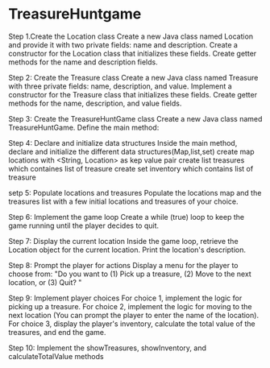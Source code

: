 # TreasureHuntgame
Step 1.Create the Location class
Create a new Java class named Location and provide it with two private fields: name and description.
Create a constructor for the Location class that initializes these fields.
Create getter methods for the name and description fields.

Step 2: Create the Treasure class
Create a new Java class named Treasure with three private fields: name, description, and value.
Implement a constructor for the Treasure class that initializes these fields.
Create getter methods for the name, description, and value fields.

Step 3: Create the TreasureHuntGame class
Create a new Java class named TreasureHuntGame.
Define the main method:

Step 4: Declare and initialize data structures
Inside the main method, declare and initialize the different data structures(Map,list,set)
create map locations with <String, Location> as kep value pair 
create list treasures which containes list of treasure
create set inventory which contains list of treasure

setp 5: Populate locations and treasures
Populate the locations map and the treasures list with a few initial locations and treasures of your choice.

Step 6: Implement the game loop
Create a while (true) loop to keep the game running until the player decides to quit.

Step 7: Display the current location
Inside the game loop, retrieve the Location object for the current location.
Print the location's description.

Step 8: Prompt the player for actions
Display a menu for the player to choose from:
"Do you want to (1) Pick up a treasure, (2) Move to the next location, or (3) Quit? "

Step 9: Implement player choices
For choice 1, implement the logic for picking up a treasure.
For choice 2, implement the logic for moving to the next location (You can prompt the player to enter the name of the location).
For choice 3, display the player's inventory, calculate the total value of the treasures, and end the game.

Step 10: Implement the showTreasures, showInventory, and calculateTotalValue methods 
